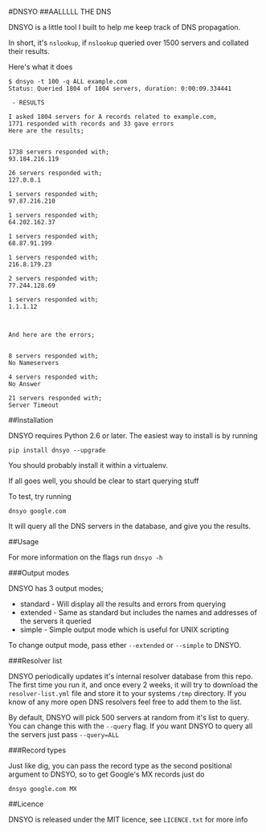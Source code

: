 #DNSYO
##AALLLLL THE DNS

DNSYO is a little tool I built to help me keep track of DNS propagation.

In short, it's `nslookup`, if `nslookup` queried over 1500 servers and collated their results.

Here's what it does

    $ dnsyo -t 100 -q ALL example.com
    Status: Queried 1804 of 1804 servers, duration: 0:00:09.334441

     - RESULTS

    I asked 1804 servers for A records related to example.com,
    1771 responded with records and 33 gave errors
    Here are the results;


    1738 servers responded with;
    93.184.216.119

    26 servers responded with;
    127.0.0.1

    1 servers responded with;
    97.87.216.210

    1 servers responded with;
    64.202.162.37

    1 servers responded with;
    68.87.91.199

    1 servers responded with;
    216.8.179.23

    2 servers responded with;
    77.244.128.69

    1 servers responded with;
    1.1.1.12



    And here are the errors;


    8 servers responded with;
    No Nameservers

    4 servers responded with;
    No Answer

    21 servers responded with;
    Server Timeout

##Installation

DNSYO requires Python 2.6 or later. The easiest way to install is by running

    pip install dnsyo --upgrade

You should probably install it within a virtualenv.

If all goes well, you should be clear to start querying stuff

To test, try running

    dnsyo google.com

It will query all the DNS servers in the database, and give you the results.

##Usage

For more information on the flags run `dnsyo -h`

###Output modes

DNSYO has 3 output modes;

  * standard - Will display all the results and errors from querying
  * extended - Same as standard but includes the names and addresses of the servers it queried
  * simple - Simple output mode which is useful for UNIX scripting

To change output mode, pass ether `--extended` or `--simple` to DNSYO.

###Resolver list

DNSYO periodically updates it's internal resolver database from this repo. The first time you run it, and once every 2 weeks, it will try to download the `resolver-list.yml` file and store it to your systems `/tmp` directory. If you know of any more open DNS resolvers feel free to add them to the list.

By default, DNSYO will pick 500 servers at random from it's list to query. You can change this with the `--query` flag. If you want DNSYO to query all the servers just pass `--query=ALL`

###Record types

Just like dig, you can pass the record type as the second positional argument to DNSYO, so to get Google's MX records just do

    dnsyo google.com MX

##Licence

DNSYO is released under the MIT licence, see `LICENCE.txt` for more info
